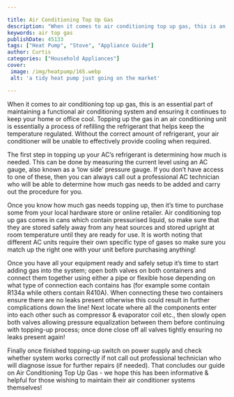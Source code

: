 ```yaml
---

title: Air Conditioning Top Up Gas
description: "When it comes to air conditioning top up gas, this is an essential part of maintaining a functional air conditioning system and en...get more info"
keywords: air top gas
publishDate: 45133
tags: ["Heat Pump", "Stove", "Appliance Guide"]
author: Curtis
categories: ["Household Appliances"]
cover: 
 image: /img/heatpump/165.webp
 alt: 'a tidy heat pump just going on the market'

---
```


When it comes to air conditioning top up gas, this is an essential part of maintaining a functional air conditioning system and ensuring it continues to keep your home or office cool. Topping up the gas in an air conditioning unit is essentially a process of refilling the refrigerant that helps keep the temperature regulated. Without the correct amount of refrigerant, your air conditioner will be unable to effectively provide cooling when required. 

The first step in topping up your AC’s refrigerant is determining how much is needed. This can be done by measuring the current level using an AC gauge, also known as a ‘low side’ pressure gauge. If you don’t have access to one of these, then you can always call out a professional AC technician who will be able to determine how much gas needs to be added and carry out the procedure for you. 

Once you know how much gas needs topping up, then it’s time to purchase some from your local hardware store or online retailer. Air conditioning top up gas comes in cans which contain pressurised liquid, so make sure that they are stored safely away from any heat sources and stored upright at room temperature until they are ready for use. It is worth noting that different AC units require their own specific type of gases so make sure you match up the right one with your unit before purchasing anything! 

Once you have all your equipment ready and safely setup it’s time to start adding gas into the system; open both valves on both containers and connect them together using either a pipe or flexible hose depending on what type of connection each contains has (for example some contain R134a while others contain R410A). When connecting these two containers ensure there are no leaks present otherwise this could result in further complications down the line! Next locate where all the components enter into each other such as compressor & evaporator coil etc., then slowly open both valves allowing pressure equalization between them before continuing with topping-up process; once done close off all valves tightly ensuring no leaks present again! 

Finally once finished topping-up switch on power supply and check whether system works correctly if not call out professional technician who will diagnose issue for further repairs (if needed). That concludes our guide on Air Conditioning Top Up Gas - we hope this has been informative & helpful for those wishing to maintain their air conditioner systems themselves!
